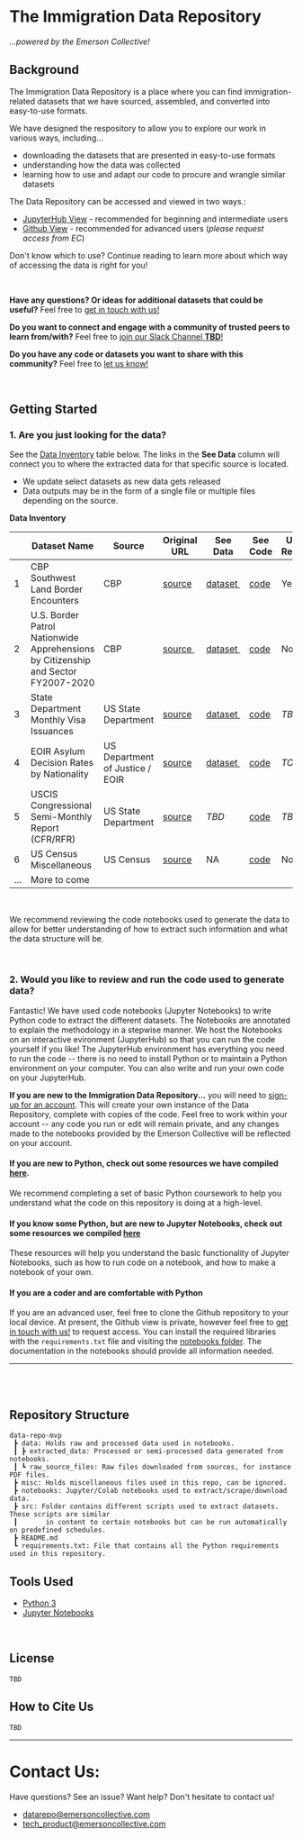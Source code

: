 <!--THINGS TO ADD
* Recommend hte user to make a folder to work with inthere, port over copies to the folder
* “Any changes you made will not be changed unless you make a copy


-->

# The Immigration Data Repository 

*...powered by the Emerson Collective!*

## Background 
The Immigration Data Repository is a place where you can find immigration-related datasets that we have sourced, assembled, and converted into easy-to-use formats. 

We have designed the respository to allow you to explore our work in various ways, including...
* downloading the datasets that are presented in easy-to-use formats
* understanding how the data was collected
* learning how to use and adapt our code to procure and wrangle similar datasets

The Data Repository can be accessed and viewed in two ways.:
* [JupyterHub View](http://data-repo.emersoncollective.tech/) - recommended for beginning and intermediate users
* [Github View](https://github.com/emersoncollective/data-repo-mvp) - recommended for advanced users (*please request access from EC*)

Don't know which to use? Continue reading to learn more about which way of accessing the data is right for you!

<br>

**Have any questions? Or ideas for additional datasets that could be useful?** Feel free to [get in touch with us!](#contact-us)

**Do you want to connect and engage with a community of trusted peers to learn from/with?** Feel free to [join our Slack Channel **TBD**!]()

**Do you have any code or datasets you want to share with this community?** Feel free to [let us know!]((#contact-us))

<br>

## Getting Started 

### 1. Are you just looking for the data?
 
See the [Data Inventory](#data-inventory) table below. The links in the **See Data** column will connect you to where the extracted data for that specific source is located. 
 * We update select datasets as new data gets released
 * Data outputs may be in the form of a single file or multiple files depending on the source. 

**Data Inventory**

|   | Dataset Name                                                                      | Source                          | Original URL                                                                              | See Data                                          | See Code                                                    | Updated Regularly? |
| - | --------------------------------------------------------------------------------- | ------------------------------- | ----------------------------------------------------------------------------------------- | ------------------------------------------------- | ----------------------------------------------------------- | ------------------ |
| 1 | CBP Southwest Land Border Encounters                                              | CBP                             | [source](https://www.cbp.gov/newsroom/stats/southwest-land-border-encounters)             | [dataset ](data/extracted_data/cbp-tableau)       | [code](Notebooks/CBP-Encounters.ipynb)                      | Yes                |
| 2 | U.S. Border Patrol Nationwide Apprehensions by Citizenship and Sector FY2007-2020 | CBP                             | [source ](https://www.cbp.gov/sites/default/files/assets/documents/2021-Aug/USBORD~3.PDF) | [dataset ](data/extracted_data/cbp-apprehensions) | [code](Notebooks/CBP-Apprehensions.ipynb)                   | No                 |
| 3 | State Department Monthly Visa Issuances                                           | US State Department             | [source](https://travel.state.gov/content/travel/en/legal/visa-law0/visa-statistics.html) | [dataset ](data/extracted_data/state-dept)        | [code](Notebooks/STATE-DEPT-Monthly-Visa-Stats.ipynb)       | *TBD*                |
| 4 | EOIR Asylum Decision Rates by Nationality                                         | US Department of Justice / EOIR | [source](https://www.justice.gov/eoir/page/file/1107366/download)                         | [dataset ](data/extracted_data/doj)               | [code](Notebooks/DOJ-Asylum-Decisions-by-Nationality.ipynb) | *TODO*               |
| 5 | USCIS Congressional Semi-Monthly Report (CFR/RFR)                                 | US State Department             | [source](https://travel.state.gov/content/travel/en/legal/visa-law0/visa-statistics.html) | *TBD*                                               | [code](Notebooks/USCIS-Credible-Fear-Spreadsheets.ipynb)    | *TBD*                |
| 6 | US Census Miscellaneous                                                           | US Census                       | [source](https://data.census.gov/cedsci/)                                                 | NA                                                | [code](Notebooks/Census-Data.ipynb)                         | No                 |
| … | More to come                                                                      |                                 |                                                                                           |                                                   |                                                             |                    |

<br>

We recommend reviewing the code notebooks used to generate the data to allow for better understanding of how to extract such information and what the data structure will be. 

<br>

### 2. Would you like to review and run the code used to generate data? 

Fantastic! We have used code notebooks (Jupyter Notebooks) to write Python code to extract the different datasets. The Notebooks are annotated to explain the methodology in a stepwise manner. We host the Notebooks on an interactive evironment (JupyterHub) so that you can run the code yourself if you like! The JupyterHub environment has everything you need to run the code -- there is no need to install Python or to maintain a Python environment on your computer. You can also write and run your own code on your JupyterHub.







**If you are new to the Immigration Data Repository...** you will need to [sign-up for an account](http://34.133.178.202/hub/signup). This will create your own instance of the Data Repository, complete with copies of the code. Feel free to work within your account -- any code you run or edit will remain private, and any changes made to the notebooks provided by the Emerson Collective will be reflected on your account.


#### **If you are new to Python, check out some resources we have compiled [here](./learn_python/).** 
We recommend completing a set of basic Python coursework to help you understand what the code on this repository is doing at a high-level.


#### **If you know some Python, but are new to Jupyter Notebooks, check out some resources we compiled [here](./learn_jupyter/)** 
These resources will help you understand the basic functionality of Jupyter Notebooks, such as how to run code on a notebook, and how to make a notebook of your own.


#### **If you are a coder and are comfortable with Python**<br>
If you are an advanced user, feel free to clone the Github repository to your local device. At present, the Github view is private, however feel free to [get in touch with us!](#contact-us) to request access. You can install the required libraries with the `requirements.txt` file and visiting the [notebooks folder](notebooks). The documentation in the notebooks should provide all information needed. 

----------------------------------------------

<br>
<br>


## Repository Structure 

```
data-repo-mvp
 ┣ data: Holds raw and processed data used in notebooks. 
 ┃ ┣ extracted_data: Processed or semi-processed data generated from notebooks. 
 ┃ ┗ raw_source_files: Raw files downloaded from sources, for instance PDF files. 
 ┣ misc: Holds miscellaneous files used in this repo, can be ignored.
 ┣ notebooks: Jupyter/Colab notebooks used to extract/scrape/download data. 
 ┣ src: Folder contains different scripts used to extract datasets. These scripts are similar
 ┃       in content to certain notebooks but can be run automatically on predefined schedules. 
 ┣ README.md
 ┗ requirements.txt: File that contains all the Python requirements used in this repository. 
```

## Tools Used
* [Python 3](https://docs.python.org/3/)
* [Jupyter Notebooks](https://jupyter-notebook-beginner-guide.readthedocs.io/en/latest/what_is_jupyter.html)
<br>

## License 
    TBD 

## How to Cite Us 
    TBD 

--------------------------------

# Contact Us: 

Have questions? See an issue? Want help? Don't hesitate to contact us!
* datarepo@emersoncollective.com
* tech_product@emersoncollective.com
